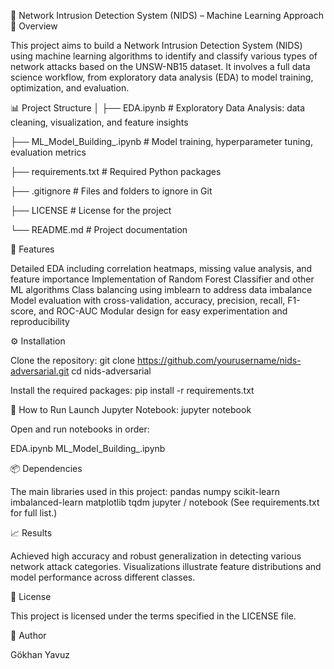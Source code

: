 🧠 Network Intrusion Detection System (NIDS) – Machine Learning Approach
📄 Overview

This project aims to build a Network Intrusion Detection System (NIDS) using machine learning algorithms to identify and classify various types of network attacks based on the UNSW-NB15 dataset.
It involves a full data science workflow, from exploratory data analysis (EDA) to model training, optimization, and evaluation.

📊 Project Structure
│
├── EDA.ipynb                   # Exploratory Data Analysis: data cleaning, visualization, and feature insights

├── ML_Model_Building_.ipynb    # Model training, hyperparameter tuning, evaluation metrics

├── requirements.txt            # Required Python packages

├── .gitignore                  # Files and folders to ignore in Git

├── LICENSE                     # License for the project

└── README.md                   # Project documentation

🧩 Features

Detailed EDA including correlation heatmaps, missing value analysis, and feature importance
Implementation of Random Forest Classifier and other ML algorithms
Class balancing using imblearn to address data imbalance
Model evaluation with cross-validation, accuracy, precision, recall, F1-score, and ROC-AUC
Modular design for easy experimentation and reproducibility

⚙️ Installation

Clone the repository:
git clone https://github.com/yourusername/nids-adversarial.git
cd nids-adversarial


Install the required packages:
pip install -r requirements.txt

🚀 How to Run
Launch Jupyter Notebook:
jupyter notebook

Open and run notebooks in order:

EDA.ipynb
ML_Model_Building_.ipynb

📦 Dependencies

The main libraries used in this project:
pandas
numpy
scikit-learn
imbalanced-learn
matplotlib
tqdm
jupyter / notebook
(See requirements.txt for full list.)

📈 Results

Achieved high accuracy and robust generalization in detecting various network attack categories.
Visualizations illustrate feature distributions and model performance across different classes.

📜 License

This project is licensed under the terms specified in the LICENSE
 file.

👤 Author

Gökhan Yavuz
